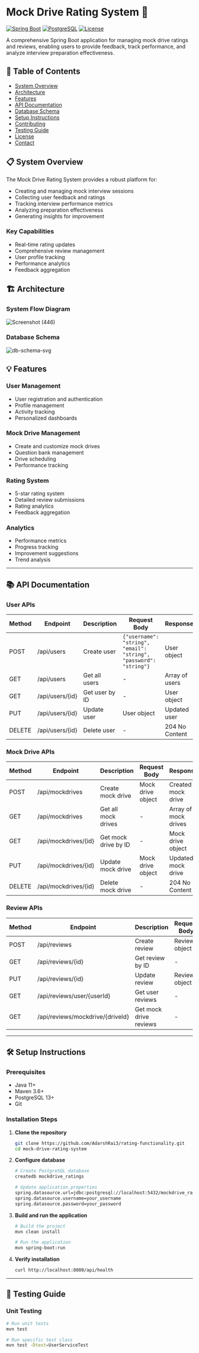 # Mock Drive Rating System 🎯

[![Spring Boot](https://img.shields.io/badge/Spring%20Boot-3.1.0-brightgreen.svg)](https://spring.io/projects/spring-boot)
[![PostgreSQL](https://img.shields.io/badge/PostgreSQL-13.0-blue.svg)](https://www.postgresql.org/)
[![License](https://img.shields.io/badge/License-MIT-yellow.svg)](https://opensource.org/licenses/MIT)

A comprehensive Spring Boot application for managing mock drive ratings and reviews, enabling users to provide feedback, track performance, and analyze interview preparation effectiveness.

## 📑 Table of Contents
- [System Overview](#-system-overview)
- [Architecture](#-architecture)
- [Features](#-features)
- [API Documentation](#-api-documentation)
- [Database Schema](#-database-schema)
- [Setup Instructions](#-setup-instructions)
- [Contributing](#-contributing)
- [Testing Guide](#-testing-guide)
- [License](#-license)
- [Contact](#-contact)

## 📋 System Overview

The Mock Drive Rating System provides a robust platform for:
- Creating and managing mock interview sessions
- Collecting user feedback and ratings
- Tracking interview performance metrics
- Analyzing preparation effectiveness
- Generating insights for improvement

### Key Capabilities
- Real-time rating updates
- Comprehensive review management
- User profile tracking
- Performance analytics
- Feedback aggregation

## 🏗️ Architecture

### System Flow Diagram

![Screenshot (446)](https://github.com/user-attachments/assets/9fd0e6a3-789b-4cb9-a939-f40a62d2eac0)

### Database Schema

![db-schema-svg](https://github.com/user-attachments/assets/88af3d53-1b6d-476e-b48b-a9367db7bbf0)



## 💡 Features

### User Management
- User registration and authentication
- Profile management
- Activity tracking
- Personalized dashboards

### Mock Drive Management
- Create and customize mock drives
- Question bank management
- Drive scheduling
- Performance tracking

### Rating System
- 5-star rating system
- Detailed review submissions
- Rating analytics
- Feedback aggregation

### Analytics
- Performance metrics
- Progress tracking
- Improvement suggestions
- Trend analysis

---

## 📚 API Documentation

### User APIs
| Method | Endpoint         | Description          | Request Body                                         | Response       |
|--------|------------------|----------------------|------------------------------------------------------|----------------|
| POST   | /api/users        | Create user          | `{"username": "string", "email": "string", "password": "string"}` | User object    |
| GET    | /api/users        | Get all users        | -                                                    | Array of users |
| GET    | /api/users/{id}   | Get user by ID       | -                                                    | User object    |
| PUT    | /api/users/{id}   | Update user          | User object                                          | Updated user   |
| DELETE | /api/users/{id}   | Delete user          | -                                                    | 204 No Content |

### Mock Drive APIs
| Method | Endpoint               | Description          | Request Body    | Response         |
|--------|------------------------|----------------------|-----------------|------------------|
| POST   | /api/mockdrives         | Create mock drive    | Mock drive object | Created mock drive |
| GET    | /api/mockdrives         | Get all mock drives  | -               | Array of mock drives |
| GET    | /api/mockdrives/{id}    | Get mock drive by ID | -               | Mock drive object |
| PUT    | /api/mockdrives/{id}    | Update mock drive    | Mock drive object | Updated mock drive |
| DELETE | /api/mockdrives/{id}    | Delete mock drive    | -               | 204 No Content |

### Review APIs
| Method | Endpoint                               | Description            | Request Body    | Response         |
|--------|----------------------------------------|------------------------|-----------------|------------------|
| POST   | /api/reviews                           | Create review          | Review object   | Created review   |
| GET    | /api/reviews/{id}                      | Get review by ID       | -               | Review object    |
| PUT    | /api/reviews/{id}                      | Update review          | Review object   | Updated review   |
| GET    | /api/reviews/user/{userId}             | Get user reviews       | -               | Array of reviews |
| GET    | /api/reviews/mockdrive/{driveId}       | Get mock drive reviews | -               | Array of reviews |

---

## 🛠️ Setup Instructions

### Prerequisites
- Java 11+
- Maven 3.6+
- PostgreSQL 13+
- Git

### Installation Steps

1. **Clone the repository**
    ```bash
    git clone https://github.com/AdarshRai3/rating-functionality.git
    cd mock-drive-rating-system
    ```

2. **Configure database**
    ```bash
    # Create PostgreSQL database
    createdb mockdrive_ratings

    # Update application.properties
    spring.datasource.url=jdbc:postgresql://localhost:5432/mockdrive_ratings
    spring.datasource.username=your_username
    spring.datasource.password=your_password
    ```

3. **Build and run the application**
    ```bash
    # Build the project
    mvn clean install

    # Run the application
    mvn spring-boot:run
    ```

4. **Verify installation**
    ```bash
    curl http://localhost:8080/api/health
    ```

---

## 🧪 Testing Guide

### Unit Testing
```bash
# Run unit tests
mvn test

# Run specific test class
mvn test -Dtest=UserServiceTest



